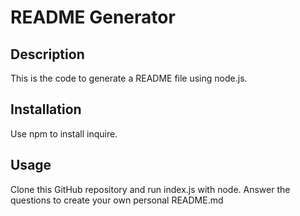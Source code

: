 # README Generator

## Description

This is the code to generate a README file using node.js. 

## Installation

Use npm to install inquire.

## Usage

Clone this GitHub repository and run index.js with node. 
Answer the questions to create your own personal README.md

